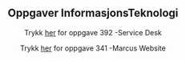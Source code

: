 <html lang="en">
<head>
    <meta charset="UTF-8">
    <meta name="viewport" content="width=device-width, initial-scale=1.0">
    <meta http-equiv="X-UA-Compatible" content="ie=edge">

<center> <h2>Oppgaver InformasjonsTeknologi</h2>

<center>
<body>
    <p>Trykk <a href="https://marcusrams.github.io/Tollef-og-Marcus/392/Github Tutorial.html" target="_blank"> her</a> for oppgave 392 -Service Desk</p> 
    <p>Trykk <a href="https://marcusrams.github.io/Tollef-og-Marcus/341/MarcusFørsteWebsite.html" target="_blank"> her</a> for oppgave 341 -Marcus Website</p> 
<br>
<br>
<br>
<br>
<br>
<br>
<br>
<br>
<br>
<br>
<br>

</body>

